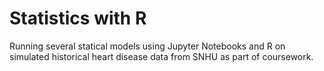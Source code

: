 # Statistics with R
Running several statical models using Jupyter Notebooks and R on simulated historical heart disease data from SNHU as part of coursework.
